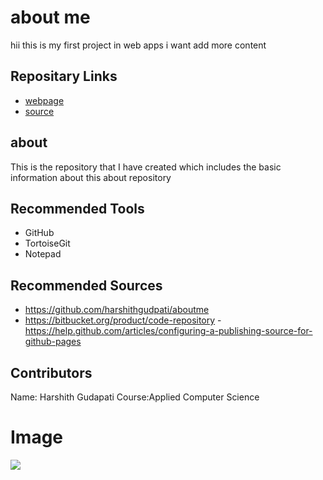 # about me
 hii this is my first project in web apps
i want add more content 
## Repositary Links
- [webpage](https://harshithgudpati.github.io/aboutme/)
- [source](https://github.com/harshithgudpati/aboutme)

## about 
This is the repository that I have created which includes the basic 
information about this about repository
## Recommended Tools
- GitHub
- TortoiseGit
- Notepad 
## Recommended Sources
- https://github.com/harshithgudpati/aboutme
- https://bitbucket.org/product/code-repository
-https://help.github.com/articles/configuring-a-publishing-source-for-github-pages
## Contributors 
Name: Harshith Gudapati
Course:Applied Computer Science
# Image
![](https://www.jrh-cleveland.org/wp-content/uploads/2015/09/Mother-Teresa.jpg) 

